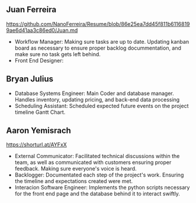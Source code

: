 ## Juan Ferreira
https://github.com/NanoFerreira/Resume/blob/86e25ea7dd45f811b61168199ae6d41aa3c86ed0/Juan.md
 - Workflow Manager: Making sure tasks are up to date. Updating kanban board as necessary to ensure proper backlog docummentation, and make sure no task gets left behind.
 - Front End Designer:

## Bryan Julius
 - Database Systems Engineer: Main Coder and database manager. Handles inventory, updating pricing, and back-end data processing
 - Scheduling Assistant: Scheduled expected future events on the project timeline Gantt Chart.

## Aaron Yemisrach
https://shorturl.at/AYFxX
 - External Communicator: Facilitated technical discussions within the team, as well as communicated with customers ensuring proper feedback. Making sure everyone's voice is heard.
 - Backlogger: Documentated each step of the project's work. Ensuring the timeline and expectations created were met.
 - Interacion Software Engineer: Implements the python scripts necessary for the front end page and the database behind it to interact swiftly.
